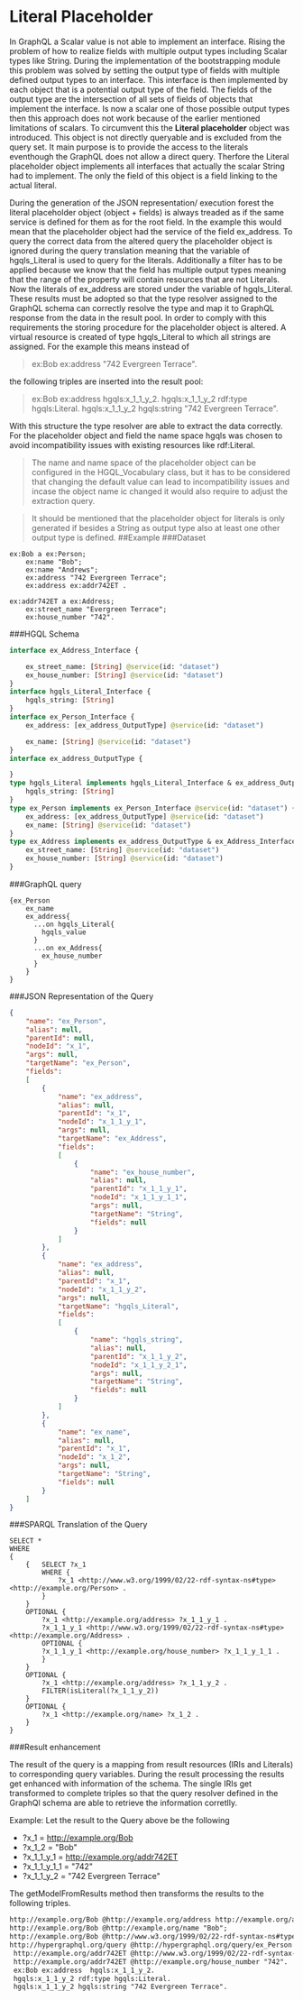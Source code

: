 # Literal Placeholder
In GraphQL a Scalar value is not able to implement an interface. Rising the problem of how to realize fields with multiple output types including Scalar types like String.
During the implementation of the bootstrapping module this problem was solved by setting the output type of fields with multiple defined output types to an interface.
This interface is then implemented by each object that is a potential output type of the field. The fields of the output type are the intersection of all sets of fields of objects that implement the interface.
Is now a scalar one of those possible output types then this approach does not work because of the earlier mentioned limitations of scalars.
To circumvent this the **Literal placeholder** object was introduced. This object is not directly queryable and is excluded from the query set. It main purpose is to provide the access to the literals eventhough the GraphQL does not allow a direct query.
Therfore the Literal placeholder object implements all interfaces that actually the scalar String had to implement. The only the field of this object is a field linking to the actual literal.

During the generation of the JSON representation/ execution forest the literal placeholder object (object + fields) is always treaded as if the same service is defined for them as for the root field.
In the example this would mean that the placeholder object had the service of the field ex_address.
To query the correct data from the altered query the placeholder object is ignored during the query translation meaning that the variable of hgqls_Literal is used to query for the literals.
Additionally a filter has to be applied because we know that the field has multiple output types meaning that the range of the property will contain resources that are not Literals.
Now the literals of ex_address are stored under the variable of hgqls_Literal. These results must be adopted so that the type resolver assigned to the GraphQL schema can correctly resolve the type and map it to GraphQL response from the data in the result pool.
In order to comply with this requirements the storing procedure for the placeholder object is altered.
A virtual resource is created of type hgqls_Literal to which all strings are assigned.
For the example this means instead of
>ex:Bob ex:address "742 Evergreen Terrace".

the following triples are inserted into the result pool:
>ex:Bob ex:address  hgqls:x_1_1_y_2.
>hgqls:x_1_1_y_2 rdf:type hgqls:Literal.
>hgqls:x_1_1_y_2 hgqls:string "742 Evergreen Terrace".


With this structure the type resolver are able to extract the data correctly.
For the placeholder object and field the name space hgqls was chosen to avoid incompatibility issues with existing resources like rdf:Literal.
>The name and name space of the placeholder object can be configured in the HGQL_Vocabulary class, but it has to be considered that changing the default value can lead to incompatibility issues and incase the object name ic changed it would also require to adjust the extraction query.

>It should be mentioned that the placeholder object for literals is only generated if besides a String as output type also at least one other output type is defined.
##Example
###Dataset
```
ex:Bob a ex:Person;
    ex:name "Bob";
    ex:name "Andrews";
    ex:address "742 Evergreen Terrace";
    ex:address ex:addr742ET .

ex:addr742ET a ex:Address;
    ex:street_name "Evergreen Terrace";
    ex:house_number "742".
```
###HGQL Schema
```GraphQl
interface ex_Address_Interface {

	ex_street_name: [String] @service(id: "dataset")
	ex_house_number: [String] @service(id: "dataset")
}
interface hgqls_Literal_Interface {
	hgqls_string: [String]
}
interface ex_Person_Interface {
	ex_address: [ex_address_OutputType] @service(id: "dataset")

	ex_name: [String] @service(id: "dataset")
}
interface ex_address_OutputType {

}
type hgqls_Literal implements hgqls_Literal_Interface & ex_address_OutputType @service(id: "dataset") {
 	hgqls_string: [String]
}
type ex_Person implements ex_Person_Interface @service(id: "dataset") {
 	ex_address: [ex_address_OutputType] @service(id: "dataset")
	ex_name: [String] @service(id: "dataset")
}
type ex_Address implements ex_address_OutputType & ex_Address_Interface @service(id: "dataset") {
 	ex_street_name: [String] @service(id: "dataset")
	ex_house_number: [String] @service(id: "dataset")
}

```

###GraphQL query
```
{ex_Person
    ex_name
    ex_address{
      ...on hgqls_Literal{
        hgqls_value
      }
      ...on ex_Address{
        ex_house_number
      }
    }
}
```

###JSON Representation of the Query


```json
{
    "name": "ex_Person",
    "alias": null,
    "parentId": null,
    "nodeId": "x_1",
    "args": null,
    "targetName": "ex_Person",
    "fields":
    [
        {
            "name": "ex_address",
            "alias": null,
            "parentId": "x_1",
            "nodeId": "x_1_1_y_1",
            "args": null,
            "targetName": "ex_Address",
            "fields":
            [
                {
                    "name": "ex_house_number",
                    "alias": null,
                    "parentId": "x_1_1_y_1",
                    "nodeId": "x_1_1_y_1_1",
                    "args": null,
                    "targetName": "String",
                    "fields": null
                }
            ]
        },
        {
            "name": "ex_address",
            "alias": null,
            "parentId": "x_1",
            "nodeId": "x_1_1_y_2",
            "args": null,
            "targetName": "hgqls_Literal",
            "fields":
            [
                {
                    "name": "hgqls_string",
                    "alias": null,
                    "parentId": "x_1_1_y_2",
                    "nodeId": "x_1_1_y_2_1",
                    "args": null,
                    "targetName": "String",
                    "fields": null
                }
            ]
        },
        {
            "name": "ex_name",
            "alias": null,
            "parentId": "x_1",
            "nodeId": "x_1_2",
            "args": null,
            "targetName": "String",
            "fields": null
        }
    ]
}
```


###SPARQL Translation of the Query
```sparql
SELECT *
WHERE
{
    {   SELECT ?x_1
        WHERE {
            ?x_1 <http://www.w3.org/1999/02/22-rdf-syntax-ns#type> <http://example.org/Person> .
        }
    }
    OPTIONAL {
        ?x_1 <http://example.org/address> ?x_1_1_y_1 .
        ?x_1_1_y_1 <http://www.w3.org/1999/02/22-rdf-syntax-ns#type> <http://example.org/Address> .
        OPTIONAL {
        ?x_1_1_y_1 <http://example.org/house_number> ?x_1_1_y_1_1 .
        }
    }
    OPTIONAL {
        ?x_1 <http://example.org/address> ?x_1_1_y_2 .
        FILTER(isLiteral(?x_1_1_y_2))
    }
    OPTIONAL {
        ?x_1 <http://example.org/name> ?x_1_2 .
    }
}

```







###Result enhancement

The result of the query is a mapping from result resources (IRIs and Literals) to corresponding query variables. During the result processing the results get enhanced with information of the schema.
The single IRIs get transformed to complete triples so that the query resolver defined in the GraphQl schema are able to retrieve the information corretlly.

Example:
Let the result to the Query above be the following
 - ?x_1 = <http://example.org/Bob>
 - ?x_1_2 = "Bob"
 - ?x_1_1_y_1 = <http://example.org/addr742ET>
 -  ?x_1_1_y_1_1 = "742"
 -  ?x_1_1_y_2 = "742 Evergreen Terrace"

The getModelFromResults method then transforms the results to the following triples.
```rdf
http://example.org/Bob @http://example.org/address http://example.org/addr742ET;
http://example.org/Bob @http://example.org/name "Bob";
http://example.org/Bob @http://www.w3.org/1999/02/22-rdf-syntax-ns#type http://example.org/Person;
http://hypergraphql.org/query @http://hypergraphql.org/query/ex_Person http://example.org/Bob;
 http://example.org/addr742ET @http://www.w3.org/1999/02/22-rdf-syntax-ns#type http://example.org/Address;
 http://example.org/addr742ET @http://example.org/house_number "742".
 ex:Bob ex:address  hgqls:x_1_1_y_2.
 hgqls:x_1_1_y_2 rdf:type hgqls:Literal.
 hgqls:x_1_1_y_2 hgqls:string "742 Evergreen Terrace".

```
